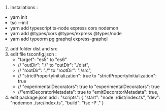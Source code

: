 1. Installations :

- yarn init
- tsc --init
- yarn add typescript ts-node express cors nodemon
- yarn add @types/cors @types/express @types/node
- yarn add typeorm pg graphql express-graphql

2. add folder dist and src
3. edit file tsconfig.json :
   - "target": "es5" to "es6"
   - // "outDir": "./" to "outDir": "./dist",
   - // "rootDir": "./" to "rootDir": "./src",
   - // "strictPropertyInitialization": true to "strictPropertyInitialization": true
   - // "experimentalDecorators": true to "experimentalDecorators": true
   - //"emitDecoratorMetadata": true to "emitDecoratorMetadata": true,
4. edit package.json
   add :
   "scripts": {
   "start": "node ./dist/index.ts",
   "dev": "nodemon ./src/index.ts",
   "build": "tsc -P ."
   }
